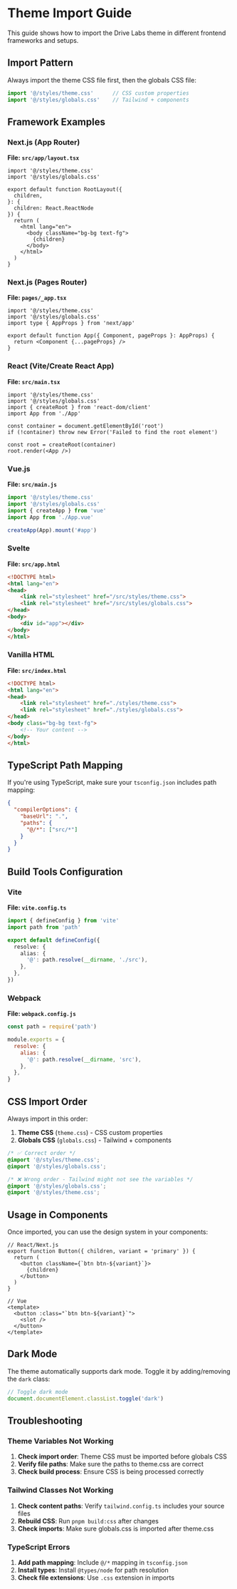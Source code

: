 # Theme Import Guide

This guide shows how to import the Drive Labs theme in different frontend frameworks and setups.

## Import Pattern

Always import the theme CSS file first, then the globals CSS file:

```javascript
import '@/styles/theme.css'      // CSS custom properties
import '@/styles/globals.css'    // Tailwind + components
```

## Framework Examples

### Next.js (App Router)

**File: `src/app/layout.tsx`**
```tsx
import '@/styles/theme.css'
import '@/styles/globals.css'

export default function RootLayout({
  children,
}: {
  children: React.ReactNode
}) {
  return (
    <html lang="en">
      <body className="bg-bg text-fg">
        {children}
      </body>
    </html>
  )
}
```

### Next.js (Pages Router)

**File: `pages/_app.tsx`**
```tsx
import '@/styles/theme.css'
import '@/styles/globals.css'
import type { AppProps } from 'next/app'

export default function App({ Component, pageProps }: AppProps) {
  return <Component {...pageProps} />
}
```

### React (Vite/Create React App)

**File: `src/main.tsx`**
```tsx
import '@/styles/theme.css'
import '@/styles/globals.css'
import { createRoot } from 'react-dom/client'
import App from './App'

const container = document.getElementById('root')
if (!container) throw new Error('Failed to find the root element')

const root = createRoot(container)
root.render(<App />)
```

### Vue.js

**File: `src/main.js`**
```javascript
import '@/styles/theme.css'
import '@/styles/globals.css'
import { createApp } from 'vue'
import App from './App.vue'

createApp(App).mount('#app')
```

### Svelte

**File: `src/app.html`**
```html
<!DOCTYPE html>
<html lang="en">
<head>
    <link rel="stylesheet" href="/src/styles/theme.css">
    <link rel="stylesheet" href="/src/styles/globals.css">
</head>
<body>
    <div id="app"></div>
</body>
</html>
```

### Vanilla HTML

**File: `src/index.html`**
```html
<!DOCTYPE html>
<html lang="en">
<head>
    <link rel="stylesheet" href="./styles/theme.css">
    <link rel="stylesheet" href="./styles/globals.css">
</head>
<body class="bg-bg text-fg">
    <!-- Your content -->
</body>
</html>
```

## TypeScript Path Mapping

If you're using TypeScript, make sure your `tsconfig.json` includes path mapping:

```json
{
  "compilerOptions": {
    "baseUrl": ".",
    "paths": {
      "@/*": ["src/*"]
    }
  }
}
```

## Build Tools Configuration

### Vite

**File: `vite.config.ts`**
```typescript
import { defineConfig } from 'vite'
import path from 'path'

export default defineConfig({
  resolve: {
    alias: {
      '@': path.resolve(__dirname, './src'),
    },
  },
})
```

### Webpack

**File: `webpack.config.js`**
```javascript
const path = require('path')

module.exports = {
  resolve: {
    alias: {
      '@': path.resolve(__dirname, 'src'),
    },
  },
}
```

## CSS Import Order

Always import in this order:

1. **Theme CSS** (`theme.css`) - CSS custom properties
2. **Globals CSS** (`globals.css`) - Tailwind + components

```css
/* ✅ Correct order */
@import '@/styles/theme.css';
@import '@/styles/globals.css';

/* ❌ Wrong order - Tailwind might not see the variables */
@import '@/styles/globals.css';
@import '@/styles/theme.css';
```

## Usage in Components

Once imported, you can use the design system in your components:

```tsx
// React/Next.js
export function Button({ children, variant = 'primary' }) {
  return (
    <button className={`btn btn-${variant}`}>
      {children}
    </button>
  )
}

// Vue
<template>
  <button :class="`btn btn-${variant}`">
    <slot />
  </button>
</template>
```

## Dark Mode

The theme automatically supports dark mode. Toggle it by adding/removing the `dark` class:

```javascript
// Toggle dark mode
document.documentElement.classList.toggle('dark')
```

## Troubleshooting

### Theme Variables Not Working

1. **Check import order**: Theme CSS must be imported before globals CSS
2. **Verify file paths**: Make sure the paths to theme.css are correct
3. **Check build process**: Ensure CSS is being processed correctly

### Tailwind Classes Not Working

1. **Check content paths**: Verify `tailwind.config.ts` includes your source files
2. **Rebuild CSS**: Run `pnpm build:css` after changes
3. **Check imports**: Make sure globals.css is imported after theme.css

### TypeScript Errors

1. **Add path mapping**: Include `@/*` mapping in `tsconfig.json`
2. **Install types**: Install `@types/node` for path resolution
3. **Check file extensions**: Use `.css` extension in imports
